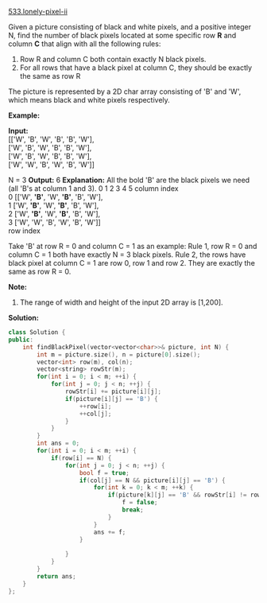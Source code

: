 [533.lonely-pixel-ii](https://leetcode.com/problems/lonely-pixel-ii/)  

Given a picture consisting of black and white pixels, and a positive integer N, find the number of black pixels located at some specific row **R** and column **C** that align with all the following rules:

1.  Row R and column C both contain exactly N black pixels.
2.  For all rows that have a black pixel at column C, they should be exactly the same as row R

The picture is represented by a 2D char array consisting of 'B' and 'W', which means black and white pixels respectively.

**Example:**  

**Input:**                                            
\[\['W', 'B', 'W', 'B', 'B', 'W'\],    
 \['W', 'B', 'W', 'B', 'B', 'W'\],    
 \['W', 'B', 'W', 'B', 'B', 'W'\],    
 \['W', 'W', 'B', 'W', 'B', 'W'\]\] 

N = 3
**Output:** 6
**Explanation:** All the bold 'B' are the black pixels we need (all 'B's at column 1 and 3).
        0    1    2    3    4    5         column index                                            
0    \[\['W', **'B'**, 'W', **'B'**, 'B', 'W'\],    
1     \['W', **'B'**, 'W', **'B'**, 'B', 'W'\],    
2     \['W', **'B'**, 'W', **'B'**, 'B', 'W'\],    
3     \['W', 'W', 'B', 'W', 'B', 'W'\]\]    
row index

Take 'B' at row R = 0 and column C = 1 as an example:
Rule 1, row R = 0 and column C = 1 both have exactly N = 3 black pixels. 
Rule 2, the rows have black pixel at column C = 1 are row 0, row 1 and row 2. They are exactly the same as row R = 0.

**Note:**  

1.  The range of width and height of the input 2D array is \[1,200\].  



**Solution:**  

```cpp
class Solution {
public:
    int findBlackPixel(vector<vector<char>>& picture, int N) {
        int m = picture.size(), n = picture[0].size();
        vector<int> row(m), col(n);
        vector<string> rowStr(m);
        for(int i = 0; i < m; ++i) {
            for(int j = 0; j < n; ++j) {
                rowStr[i] += picture[i][j];
                if(picture[i][j] == 'B') {
                    ++row[i];
                    ++col[j];
                }
            }
        }
        int ans = 0;
        for(int i = 0; i < m; ++i) {
            if(row[i] == N) {
                for(int j = 0; j < n; ++j) {
                    bool f = true;
                    if(col[j] == N && picture[i][j] == 'B') {
                        for(int k = 0; k < m; ++k) {
                            if(picture[k][j] == 'B' && rowStr[i] != rowStr[k]){
                                f = false;
                                break;
                            }
                        }
                        ans += f;
                    }
                    
                }
            }
        }
        return ans;
    }
};
```
      
